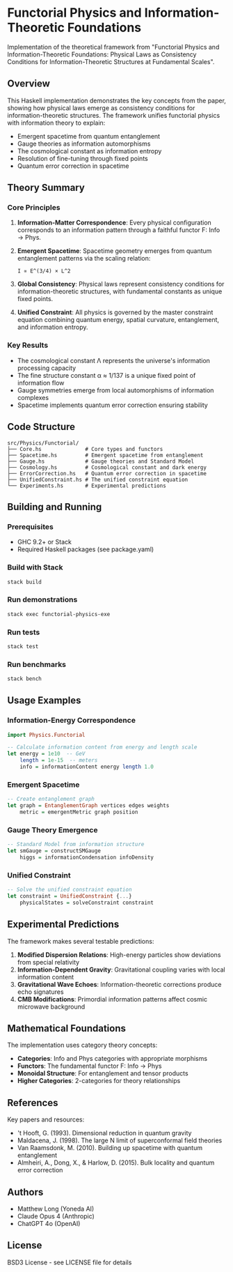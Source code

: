 # Functorial Physics and Information-Theoretic Foundations

Implementation of the theoretical framework from "Functorial Physics and Information-Theoretic Foundations: Physical Laws as Consistency Conditions for Information-Theoretic Structures at Fundamental Scales".

## Overview

This Haskell implementation demonstrates the key concepts from the paper, showing how physical laws emerge as consistency conditions for information-theoretic structures. The framework unifies functorial physics with information theory to explain:

- Emergent spacetime from quantum entanglement
- Gauge theories as information automorphisms  
- The cosmological constant as information entropy
- Resolution of fine-tuning through fixed points
- Quantum error correction in spacetime

## Theory Summary

### Core Principles

1. **Information-Matter Correspondence**: Every physical configuration corresponds to an information pattern through a faithful functor F: Info → Phys.

2. **Emergent Spacetime**: Spacetime geometry emerges from quantum entanglement patterns via the scaling relation:
   ```
   I ∝ E^(3/4) × L^2
   ```

3. **Global Consistency**: Physical laws represent consistency conditions for information-theoretic structures, with fundamental constants as unique fixed points.

4. **Unified Constraint**: All physics is governed by the master constraint equation combining quantum energy, spatial curvature, entanglement, and information entropy.

### Key Results

- The cosmological constant Λ represents the universe's information processing capacity
- The fine structure constant α ≈ 1/137 is a unique fixed point of information flow
- Gauge symmetries emerge from local automorphisms of information complexes
- Spacetime implements quantum error correction ensuring stability

## Code Structure

```
src/Physics/Functorial/
├── Core.hs              # Core types and functors
├── Spacetime.hs         # Emergent spacetime from entanglement
├── Gauge.hs             # Gauge theories and Standard Model
├── Cosmology.hs         # Cosmological constant and dark energy
├── ErrorCorrection.hs   # Quantum error correction in spacetime
├── UnifiedConstraint.hs # The unified constraint equation
└── Experiments.hs       # Experimental predictions
```

## Building and Running

### Prerequisites

- GHC 9.2+ or Stack
- Required Haskell packages (see package.yaml)

### Build with Stack

```bash
stack build
```

### Run demonstrations

```bash
stack exec functorial-physics-exe
```

### Run tests

```bash
stack test
```

### Run benchmarks

```bash
stack bench
```

## Usage Examples

### Information-Energy Correspondence

```haskell
import Physics.Functorial

-- Calculate information content from energy and length scale
let energy = 1e10  -- GeV
    length = 1e-15  -- meters
    info = informationContent energy length 1.0
```

### Emergent Spacetime

```haskell
-- Create entanglement graph
let graph = EntanglementGraph vertices edges weights
    metric = emergentMetric graph position
```

### Gauge Theory Emergence

```haskell
-- Standard Model from information structure
let smGauge = constructSMGauge
    higgs = informationCondensation infoDensity
```

### Unified Constraint

```haskell
-- Solve the unified constraint equation
let constraint = UnifiedConstraint {...}
    physicalStates = solveConstraint constraint
```

## Experimental Predictions

The framework makes several testable predictions:

1. **Modified Dispersion Relations**: High-energy particles show deviations from special relativity
2. **Information-Dependent Gravity**: Gravitational coupling varies with local information content
3. **Gravitational Wave Echoes**: Information-theoretic corrections produce echo signatures
4. **CMB Modifications**: Primordial information patterns affect cosmic microwave background

## Mathematical Foundations

The implementation uses category theory concepts:

- **Categories**: Info and Phys categories with appropriate morphisms
- **Functors**: The fundamental functor F: Info → Phys
- **Monoidal Structure**: For entanglement and tensor products
- **Higher Categories**: 2-categories for theory relationships

## References

Key papers and resources:

- 't Hooft, G. (1993). Dimensional reduction in quantum gravity
- Maldacena, J. (1998). The large N limit of superconformal field theories
- Van Raamsdonk, M. (2010). Building up spacetime with quantum entanglement
- Almheiri, A., Dong, X., & Harlow, D. (2015). Bulk locality and quantum error correction

## Authors

- Matthew Long (Yoneda AI)
- Claude Opus 4 (Anthropic)
- ChatGPT 4o (OpenAI)

## License

BSD3 License - see LICENSE file for details